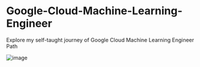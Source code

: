 # Google-Cloud-Machine-Learning-Engineer
Explore my self-taught journey of Google Cloud Machine Learning Engineer Path


![image](https://github.com/moniquecardoso25/Google-Cloud-Machine-Learning-Engineer/assets/140358716/984edd84-c2ff-42ad-bf73-f5dae6ced42c)

